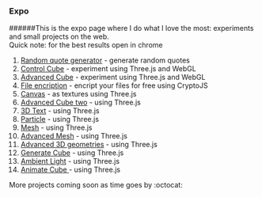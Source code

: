 ### Expo
######This is the expo page where I do what I love the most: experiments and small projects on the web. &nbsp; <br> Quick note: for the best results open in chrome
<ol>
<li> <a href="http://rgq.netlify.com//" target="_blank"> Random quote generator</a> - generate random quotes </li>
<li> <a href="http://controlcube.netlify.com//" target="_blank"> Control Cube</a> - experiment using Three.js and WebGL </li>
<li> <a href="http://advancedcube.netlify.com/" target="_blank"> Advanced Cube</a> - experiment using Three.js and WebGL </li>
<li> <a href="http://fileencription.netlify.com/" target="_blank"> File encription</a> - encript your files for free using CryptoJS </li>
<li> <a href="http://https://canvashour.netlify.com/" target="_blank"> Canvas</a> - as textures using Three.js  </li>
<li> <a href="http://advcubtwo.netlify.com/" target="_blank"> Advanced Cube two</a> - using Three.js </li>
<li> <a href="http://3dtext.netlify.com/" target="_blank">3D Text</a> - using Three.js </li>
<li> <a href="http://particle.netlify.com/" target="_blank"> Particle</a> - using Three.js  </li> 
<li> <a href="http://https://mesch.netlify.com/" target="_blank"> Mesh</a> - using Three.js  </li>  
<li> <a href="http://advancedmesh.netlify.com/" target="_blank"> Advanced Mesh</a> - using Three.js  </li> 
<li> <a href="http://adv3dgeo.netlify.com/" target="_blank"> Advanced 3D geometries</a> - using Three.js  </li> 
<li> <a href="http://generatecube.netlify.com/" target="_blank"> Generate Cube</a> - using Three.js  </li>
<li> <a href="http://ambientlight.netlify.com/" target="_blank"> Ambient Light</a> - using Three.js  </li>
<li> <a href="http://animatecube.netlify.com/" target="_blank"> Animate Cube </a> - using Three.js  </li>
</ol>
More projects coming soon as time goes by :octocat:

